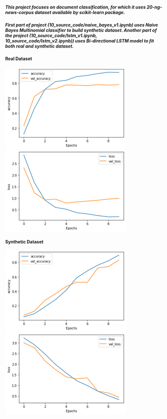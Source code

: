 ##### This project focuses on document classification, for which it uses 20-ng-news-corpus dataset available by scikit-learn package. 
##### First part of project (10_source_code/naive_bayes_v1.ipynb) uses Naive Bayes Multinomial classifier to build synthetic dataset. Another part of the project (10_source_code/lstm_v1.ipynb, 10_source_code/lstm_v2.ipynb)) uses Bi-directional LSTM model to fit both real and synthetic dataset. 

#### Real Dataset
![Alt text](assets/accuracy_real_data.png?raw=true "Accuracy on Real Data")
![Alt text](assets/loss_real_data.png?raw=true "Loss on Real Data")
</center>

#### Synthetic Dataset
![Alt text](assets/accuracy_sd.png?raw=true "Accuracy on Synthetic Data")
![Alt text](assets/loss_sd.png?raw=true "Loss on Synthetic Data")
